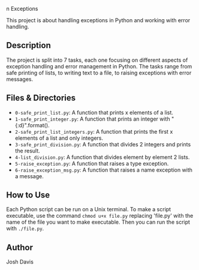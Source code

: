 
n Exceptions

This project is about handling exceptions in Python and working with error handling.

## Description

The project is split into 7 tasks, each one focusing on different aspects of exception handling and error management in Python. The tasks range from safe printing of lists, to writing text to a file, to raising exceptions with error messages.

## Files & Directories

- `0-safe_print_list.py`: A function that prints x elements of a list.
- `1-safe_print_integer.py`: A function that prints an integer with "{:d}".format().
- `2-safe_print_list_integers.py`: A function that prints the first x elements of a list and only integers.
- `3-safe_print_division.py`: A function that divides 2 integers and prints the result.
- `4-list_division.py`: A function that divides element by element 2 lists.
- `5-raise_exception.py`: A function that raises a type exception.
- `6-raise_exception_msg.py`: A function that raises a name exception with a message.

## How to Use

Each Python script can be run on a Unix terminal. To make a script executable, use the command `chmod u+x file.py` replacing 'file.py' with the name of the file you want to make executable. Then you can run the script with `./file.py`.

## Author

Josh Davis

